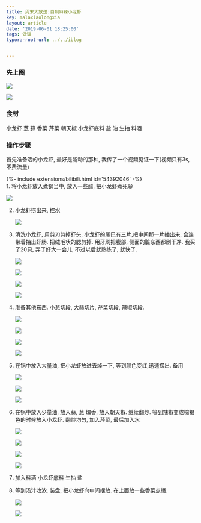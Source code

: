 ```yaml
---
title: 周末大放送:自制麻辣小龙虾
key: malaxiaolongxia
layout: article
date: '2019-06-01 18:25:00'
tags: 做饭 
typora-root-url: ../../iblog


---
```


### 先上图

![](http://img.azhangbaobao.cn/img/3181559470754_.pic.jpg)

![](http://img.azhangbaobao.cn/img/3191559470755_.pic.jpg)



### 食材

小龙虾 葱 蒜 香菜 芹菜 朝天椒 小龙虾底料 盐 油  生抽 料酒

### 操作步骤

 首先准备活的小龙虾, 最好是能动的那种, 我传了一个视频见证一下(视频只有3s, 不费流量)

<div>{%- include extensions/bilibili.html id='54392046' -%}</div>
1. 将小龙虾放入煮锅当中, 放入一些醋, 把小龙虾煮死😆

   ![](http://img.azhangbaobao.cn/img/2961559470715_.pic.jpg)

2. 小龙虾捞出来, 控水

   ![](http://img.azhangbaobao.cn/img/3051559470733_.pic.jpg)

3. 清洗小龙虾, 用剪刀剪掉虾头, 小龙虾的尾巴有三片,把中间那一片抽出来, 会连带着抽出虾肠. 把绒毛状的腮剪掉. 用牙刷把腹部, 侧面的脏东西都刷干净. 我买了20只, 弄了好大一会儿, 不过以后就熟练了, 就快了.

   ![](http://img.azhangbaobao.cn/img/2971559470716_.pic.jpg)

   ![](http://img.azhangbaobao.cn/img/2991559470718_.pic.jpg)

   ![](http://img.azhangbaobao.cn/img/2981559470717_.pic.jpg)

   ![](http://img.azhangbaobao.cn/img/3031559470732_.pic.jpg)

4. 准备其他东西. 小葱切段, 大蒜切片, 芹菜切段, 辣椒切段.

   ![](http://img.azhangbaobao.cn/img/3061559470734_.pic.jpg)

   ![](http://img.azhangbaobao.cn/img/3071559470735_.pic.jpg)

   ![](http://img.azhangbaobao.cn/img/3081559470736_.pic.jpg)

   ![](http://img.azhangbaobao.cn/img/3091559470737_.pic.jpg)

6. 在锅中放入大量油, 把小龙虾放进去焯一下, 等到颜色变红,迅速捞出. 备用

   ![](http://img.azhangbaobao.cn/img/3101559470738_.pic.jpg)

   ![](http://img.azhangbaobao.cn/img/3111559470739_.pic.jpg)

   

   ![](http://img.azhangbaobao.cn/img/3121559470740_.pic.jpg)

7. 在锅中放入少量油, 放入蒜, 葱 煸香, 放入朝天椒. 继续翻炒. 等到辣椒变成棕褐色的时候放入小龙虾. 翻炒均匀, 加入芹菜, 最后加入水

   ![](http://img.azhangbaobao.cn/img/3131559470750_.pic.jpg)

   ![](http://img.azhangbaobao.cn/img/3141559470751_.pic.jpg)

   ![](http://img.azhangbaobao.cn/img/3161559470752_.pic.jpg)

   ![](http://img.azhangbaobao.cn/img/3171559470753_.pic.jpg)

8. 加入料酒  小龙虾底料 生抽 盐

9. 等到汤汁收浓. 装盘, 把小龙虾向中间摆放. 在上面放一些香菜点缀.

   ![](http://img.azhangbaobao.cn/img/3181559470754_.pic.jpg)

   ![](http://img.azhangbaobao.cn/img/3191559470755_.pic.jpg)